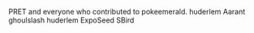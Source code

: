 PRET and everyone who contributed to pokeemerald.
huderlem
Aarant
ghoulslash
huderlem
ExpoSeed
SBird